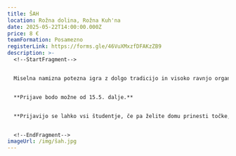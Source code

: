 ```yaml
---
title: ŠAH
location: Rožna dolina, Rožna Kuh'na
date: 2025-05-22T14:00:00.000Z
price: 8 €
teamFormation: Posamezno
registerLink: https://forms.gle/46VuXMxzfDFAKzZB9
description: >-
  <!--StartFragment-->


  Miselna namizna potezna igra z dolgo tradicijo in visoko ravnjo organiziranosti po celem svetu bo tudi letos na Majskih igrah ponovno ponudila priložnost, da se izkažete. Vsak igralec ima na začetku 16 figur razporejenih po določenem vrstnem redu, zrcalno nasproti. Prvi na potezi ima bele in drugi črne figure. Cilj igre je matirati nasprotnega kralja. Tekmovalo se bo v mešani kategoriji, kar pomeni, da bo skupno tekmovanje za moške in ženske. 


  **P﻿rijave bodo možne od 15.5. dalje.**


  **Prijavijo se lahko vsi študentje, če pa želite domu prinesti točke, morate biti stanovalec študentskega doma. 1. mesto prinese domu 8 točk, 2. mesto 6 točk in 3. mesto 4 točke.**


  <!--EndFragment-->
imageUrl: /img/šah.jpg
---
```

